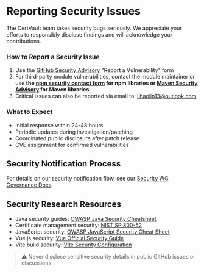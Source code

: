 # Reporting Security Issues

The CertVault team takes security bugs seriously. We appreciate your efforts to responsibly disclose findings and will acknowledge your contributions.

### How to Report a Security Issue
1. Use the [GitHub Security Advisory](https://github.com/gregperlinli/certvault/security/advisories/new) "Report a Vulnerability" form
2. For third-party module vulnerabilities, contact the module maintainer or use **the [npm security contact form](https://www.npmjs.com/support) for npm libraries or [Maven Security Advisory](https://security.snyk.io/) for Maven libraries**
3. Critical issues can also be reported via email to: lihaolin13@outlook.com

### What to Expect
- Initial response within 24-48 hours
- Periodic updates during investigation/patching
- Coordinated public disclosure after patch release
- CVE assignment for confirmed vulnerabilities

## Security Notification Process
For details on our security notification flow, see our [Security WG Governance Docs](docs/governance/security-process.md).

## Security Research Resources
[//]: # (- [CertVault Security Best Practices]&#40;docs/security-best-practices.md&#41;)
- Java security guides: [OWASP Java Security Cheatsheet](https://cheatsheetseries.owasp.org/cheatsheets/Java_Security_Cheatsheet.html)
- Certificate management security: [NIST SP 800-52](https://csrc.nist.gov/publications/detail/sp/800-52/rev-2/final)
- JavaScript security: [OWASP JavaScript Security Cheat Sheet](https://cheatsheetseries.owasp.org/cheatsheets/JavaScript_Security_Cheat_Sheet.html)
- Vue.js security: [Vue Official Security Guide](https://vuejs.org/guide/best-practices/security.html)
- Vite build security: [Vite Security Configuration](https://vitejs.dev/guide/optimization.html#security)

> ⚠️ Never disclose sensitive security details in public GitHub issues or discussions